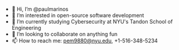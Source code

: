 - 👋 Hi, I’m @paulmarinos
- 👀 I’m interested in open-source software development
- 🌱 I’m currently studying Cybersecurity at NYU's Tandon School of Engineering
- 💞️ I’m looking to collaborate on anything fun
- 📫 How to reach me: pem9880@nyu.edu, +1-516-348-5234

<!---
paulmarinos/paulmarinos is a ✨ special ✨ repository because its `README.md` (this file) appears on your GitHub profile.
You can click the Preview link to take a look at your changes.
--->
